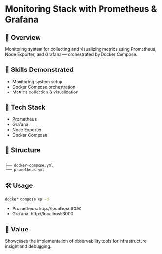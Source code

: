 # Monitoring Stack with Prometheus & Grafana

## 🚀 Overview
Monitoring system for collecting and visualizing metrics using Prometheus, Node Exporter, and Grafana — orchestrated by Docker Compose.

## 🧠 Skills Demonstrated
- Monitoring system setup
- Docker Compose orchestration
- Metrics collection & visualization

## 🔧 Tech Stack
- Prometheus
- Grafana
- Node Exporter
- Docker Compose

## 📁 Structure
```
.
├── docker-compose.yml
└── prometheus.yml
```

## 🛠 Usage
```bash
docker compose up -d
```

- Prometheus: http://localhost:9090
- Grafana: http://localhost:3000

## 🎯 Value
Showcases the implementation of observability tools for infrastructure insight and debugging.
